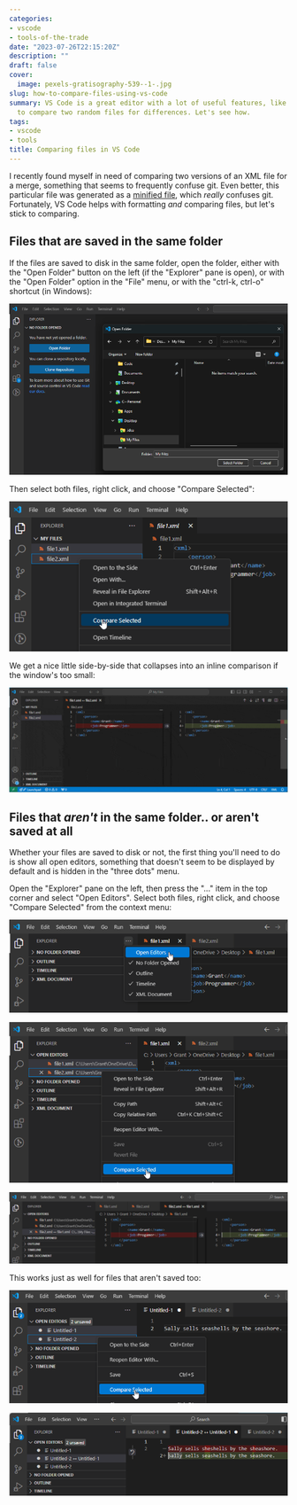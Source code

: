 ```yaml
---
categories:
- vscode
- tools-of-the-trade
date: "2023-07-26T22:15:20Z"
description: ""
draft: false
cover:
  image: pexels-gratisography-539--1-.jpg
slug: how-to-compare-files-using-vs-code
summary: VS Code is a great editor with a lot of useful features, like being able
  to compare two random files for differences. Let's see how.
tags:
- vscode
- tools
title: Comparing files in VS Code
---
```

I recently found myself in need of comparing two versions of an XML file for a merge, something that seems to frequently confuse git. Even better, this particular file was generated as a [minified file](https://grantwinney.com/minification-vs-obfuscation/), which _really_ confuses git. Fortunately, VS Code helps with formatting _and_ comparing files, but let's stick to comparing.

## Files that are saved in the same folder

If the files are saved to disk in the same folder, open the folder, either with the "Open Folder" button on the left (if the "Explorer" pane is open), or with the "Open Folder" option in the "File" menu, or with the "ctrl-k, ctrl-o" shortcut (in Windows):

![](image-12.png)

Then select both files, right click, and choose "Compare Selected":

![](image-13.png)

We get a nice little side-by-side that collapses into an inline comparison if the window's too small:

![](xmlcompare1.gif)

## Files that _aren't_ in the same folder.. or aren't saved at all

Whether your files are saved to disk or not, the first thing you'll need to do is show all open editors, something that doesn't seem to be displayed by default and is hidden in the "three dots" menu.

Open the "Explorer" pane on the left, then press the "..." item in the top corner and select "Open Editors". Select both files, right click, and choose "Compare Selected" from the context menu:

![](image-15.png)

![](image-16.png)

![](image-17.png)

This works just as well for files that aren't saved too:

![](image-19.png)

![](image-18.png)

